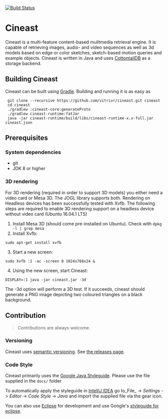 [![Build Status](https://travis-ci.org/vitrivr/cineast.svg?branch=master)](https://travis-ci.org/vitrivr/cineast)

# Cineast
Cineast is a multi-feature content-based mulitmedia retrieval engine. It is capable of retrieving images, audio- and video sequences as well as 3d models based on edge or color sketches, sketch-based motion queries and example objects.
Cineast is written in Java and uses [CottontailDB](https://github.com/https://github.com/ppanopticon/cottontaildb) as a storage backend.

## Building Cineast
Cineast can be built using [Gradle](http://gradle.org/). Building and running it is as easy as
```
 git clone --recursive https://github.com/vitrivr/cineast.git cineast
 cd cineast
 ./gradlew :cineast-core:generateProto
 ./gradlew cineast-runtime:fatJar
 java -jar cineast-runtime/build/libs/cineast-runtime-x.x-full.jar cineast.json
 ```

## Prerequisites
### System dependencies
* git
* JDK 8 or higher

### 3D rendering
For 3D rendering (required in order to support 3D models) you either need a video card or Mesa 3D. The JOGL library supports both. Rendering on Headless devices has been successfully tested with Xvfb. The following steps are required to enable
3D rendering support on a headless device without video card (Ubuntu 16.04.1 LTS)

1. Install Mesa 3D (should come pre-installed on Ubuntu). Check with `dpkg -l | grep mesa`
2. Install Xvfb:

 ```
 sudo apt-get install xvfb
 ```
 
3. Start a new screen:

 ```
 sudo Xvfb :1 -ac -screen 0 1024x768x24 &
 ```
 
4. Using the new screen, start Cineast:

 ```
 DISPLAY=:1 java -jar cineast.jar -3d
 ```
 
The -3d option will perform a 3D test. If it succeeds, cineast should generate a PNG image depicting two coloured
triangles on a black background.

## Contribution

> Contributions are always welcome.

### Versioning

Cineast uses [semantic versioning](https://semver.org). See [the releases page](https://github.com/vitrivr/cineast/releases).

### Code Style

Cineast primarily uses the [Google Java Styleguide](https://google.github.io/styleguide/javaguide.html).
Please use the file supplied in the `docs/` folder

To automatically apply the styleguide in [IntelliJ IDEA](https://www.jetbrains.com/idea/) go to_File_ -> _Settings_ -> _Editor_ -> _Code Style_ -> _Java_ and import the supplied file via the gear icon.

You can also use [Eclipse](https://www.eclipse.org/) for development and use Google's [styleguide for eclipse](https://github.com/google/styleguide/blob/gh-pages/eclipse-java-google-style.xml).
